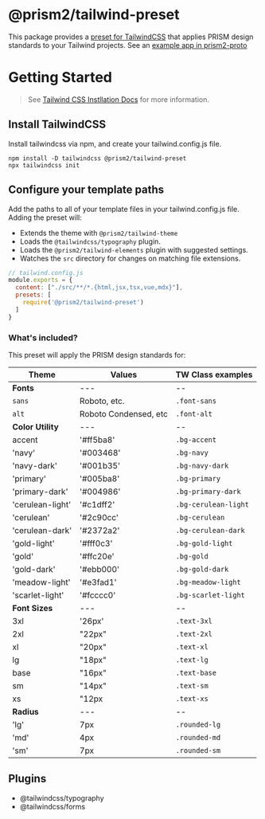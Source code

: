 # @prism2/tailwind-preset

This package provides a [preset for TailwindCSS](https://tailwindcss.com/docs/presets) that applies PRISM design standards to your Tailwind projects. See an [example app in prism2-proto](../prism2-proto)


# Getting Started

> See [Tailwind CSS Instllation Docs](https://tailwindcss.com/docs/installation) for more information.

## Install TailwindCSS

Install tailwindcss via npm, and create your tailwind.config.js file.

```
npm install -D tailwindcss @prism2/tailwind-preset
npx tailwindcss init
```

## Configure your template paths

Add the paths to all of your template files in your tailwind.config.js file. Adding the preset will:

  - Extends the theme with `@prism2/tailwind-theme`
  - Loads the `@tailwindcss/typography` plugin.
  - Loads the `@prism2/tailwind-elements` plugin with suggested settings.
  - Watches the `src` directory for changes on matching file extensions.

```js
// tailwind.config.js
module.exports = {
  content: ["./src/**/*.{html,jsx,tsx,vue,mdx}"],
  presets: [
    require('@prism2/tailwind-preset')
  ]
}
```


### What's included?

This preset will apply the PRISM design standards for:

| Theme | Values | TW Class examples |
| ---------- | ------------ | ---- |
| **Fonts** | --- | -- |
| `sans` | Roboto, etc. | `.font-sans` |
| `alt` | Roboto Condensed, etc | `.font-alt` |
| **Color Utility** | --- | -- |
| accent | '#ff5ba8' | `.bg-accent` |
| 'navy' | '#003468' | `.bg-navy` |
| 'navy-dark' | '#001b35' | `.bg-navy-dark` |
| 'primary' | '#005ba8' | `.bg-primary` |
| 'primary-dark' | '#004986' | `.bg-primary-dark` |
| 'cerulean-light' | '#c1dff2' | `.bg-cerulean-light` |
| 'cerulean' | '#2c90cc' | `.bg-cerulean` |
| 'cerulean-dark' | '#2372a2' | `.bg-cerulean-dark` |
| 'gold-light' | '#fff0c3' | `.bg-gold-light` |
| 'gold' | '#ffc20e' | `.bg-gold` |
| 'gold-dark' | '#ebb000' | `.bg-gold-dark` |
| 'meadow-light' | '#e3fad1' | `.bg-meadow-light` |
| 'scarlet-light' | '#fcccc0' | `.bg-scarlet-light` |
| **Font Sizes** | --- | -- |
| 3xl | '26px' | `.text-3xl` |
| 2xl | "22px" | `.text-2xl` |
| xl | "20px" | `.text-xl` |
| lg | "18px" | `.text-lg` |
| base | "16px" | `.text-base` |
| sm | "14px" | `.text-sm` |
| xs | "12px | `.text-xs` |
| **Radius** | --- | -- |
| 'lg' | 7px | `.rounded-lg` |
| 'md' | 4px | `.rounded-md` |
| 'sm' | 7px | `.rounded-sm` |

## Plugins

- @tailwindcss/typography
- @tailwindcss/forms
